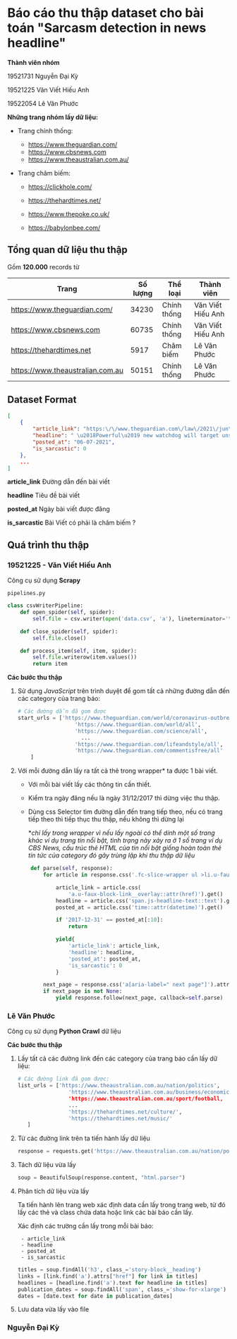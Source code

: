 # Báo cáo thu thập dataset cho bài toán "Sarcasm detection in news headline"

**Thành viên nhóm**

19521731 Nguyễn Đại Kỳ

19521225 Văn Viết Hiếu Anh

19522054 Lê Văn Phước

**Những trang nhóm lấy dữ liệu:**

-   Trang chính thống:

    -   https://www.theguardian.com/
    -   https://www.cbsnews.com
    -   https://www.theaustralian.com.au/

-   Trang châm biếm:

    -   https://clickhole.com/
    -   https://thehardtimes.net/

    -   https://www.thepoke.co.uk/
    -   https://babylonbee.com/

## Tổng quan dữ liệu thu thập

Gồm **120.000** records từ

| Trang                        | Số lượng | Thể loại    | Thành viên        |
| ---------------------------- | -------- | ----------- | ----------------- |
| https://www.theguardian.com/ | 34230    | Chính thống | Văn Viết Hiếu Anh |
| https://www.cbsnews.com      | 60735    | Chính thống | Văn Viết Hiếu Anh |
| https://thehardtimes.net     | 5917     | Châm biếm   | Lê Văn Phước      |
| https://www.theaustralian.com.au | 50151  | Chính thống | Lê Văn Phước     |

## Dataset Format

```json
[
    {
        "article_link": "https:\/\/www.theguardian.com\/law\/2021\/jun\/08\/powerful-new-watchdog-will-target-unscrupulous-employers-says-no-10",
        "headline": " \u2018Powerful\u2019 new watchdog will target unscrupulous employers, says No 10",
        "posted_at": "06-07-2021",
        "is_sarcastic": 0
    },
    ...
]
```

**article_link** Đường dẫn đến bài viết

**headline** Tiêu đề bài viết

**posted_at** Ngày bài viết được đăng

**is_sarcastic** Bài Viết có phải là châm biếm ?

## Quá trình thu thập

### 19521225 - Văn Viết Hiếu Anh

Công cụ sử dụng **Scrapy**

`pipelines.py`

```python
class csvWriterPipeline:
    def open_spider(self, spider):
        self.file = csv.writer(open('data.csv', 'a'), lineterminator='\n')

    def close_spider(self, spider):
        self.file.close()

    def process_item(self, item, spider):
        self.file.writerow(item.values())
        return item
```

**Các bước thu thập**

1. Sử dụng _JavaScript_ trên trình duyệt để gom tất cả những đường dẫn đến các category của trang báo:

    ```python
    # Các đường dẫn đã gom được
    start_urls = ['https://www.theguardian.com/world/coronavirus-outbreak/all',
                      'https://www.theguardian.com/world/all',
                      'https://www.theguardian.com/science/all',
    					...
                      'https://www.theguardian.com/lifeandstyle/all',
                      'https://www.theguardian.com/commentisfree/all'
        ]
    ```

2. Với mỗi đường dẫn lấy ra tất cả thẻ trong wrapper\* ta được 1 bài viết.

    - Với mỗi bài viết lấy các thông tin cần thiết.

    - Kiểm tra ngày đăng nếu là ngày 31/12/2017 thì dừng việc thu thập.

    - Dùng css Selector tìm đường dẫn đến trang tiếp theo, nếu có trang tiếp theo thì tiếp thục thu thập, nếu không thì dừng lại

        \*_chỉ lấy trong wrapper vì nếu lấy ngoài có thể dính một số trang khác ví dụ trang tin nổi bật, tình trạng này xảy ra ở 1 số trang ví dụ CBS News, cấu trúc thẻ HTML của tin nổi bật giống hoàn toàn thẻ tin tức của category đó gây trùng lặp khi thu thập dữ liệu_

    ```python
        def parse(self, response):
            for article in response.css('.fc-slice-wrapper ul >li.u-faux-block-link'):

                article_link = article.css(
                    'a.u-faux-block-link__overlay::attr(href)').get()
                headline = article.css('span.js-headline-text::text').get()
                posted_at = article.css('time::attr(datetime)').get()

                if '2017-12-31' == posted_at[:10]:
                    return

                yield{
                    'article_link': article_link,
                    'headline': headline,
                    'posted_at': posted_at,
                    'is_sarcastic': 0
                }

            next_page = response.css('a[aria-label=" next page"]').attrib['href']
            if next_page is not None:
                yield response.follow(next_page, callback=self.parse)
    ```

### Lê Văn Phước
Công cụ sử dụng **Python Crawl** dữ liệu

**Các bước thu thập**

1. Lấy tất cả các đường link đến các category của trang báo cần lấy dữ liệu:
    ```python
    # Các đường link đã gom được:
    list_urls = ['https://www.theaustralian.com.au/nation/politics',
                    'https://www.theaustralian.com.au/business/economics,
                    'https://www.theaustralian.com.au/sport/football,
                    ...
                    'https://thehardtimes.net/culture/',
                    'https://thehardtimes.net/music/'
       ]
2. Từ các đường link trên ta tiến hành lấy dữ liệu
    ```python
    response = requests.get('https://www.theaustralian.com.au/nation/politics')
3. Tách dữ liệu vừa lấy
    ```python
    soup = BeautifulSoup(response.content, "html.parser")
4. Phân tích dữ liệu vừa lấy
    
    Ta tiến hành lên trang web xác định data cần lấy trong trang web, từ đó lấy các thẻ và class chứa     data hoặc link các bài báo cần lấy.
    
    Xác định các trường cần lấy trong mỗi bài báo:
        
        - article_link
        - headline
        - posted_at
        - is_sarcastic
    ```python
    titles = soup.findAll('h3', class_='story-block__heading')
    links = [link.find('a').attrs["href"] for link in titles]
    headlines = [headline.find('a').text for headline in titles]
    publication_dates = soup.findAll('span', class_='show-for-xlarge')
    dates = [date.text for date in publication_dates]
5. Lưu data vừa lấy vào file

### Nguyễn Đại Kỳ

